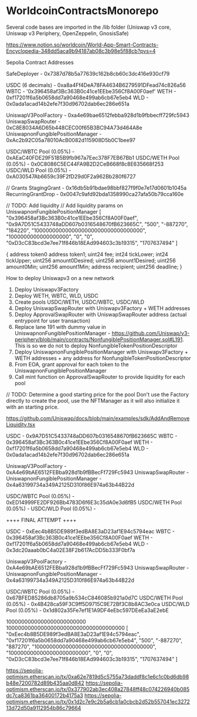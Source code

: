 # WorldcoinContractsMonorepo
Several code bases are imported in the /lib folder (Uniswap v3 core, Uniswap v3 Periphery, OpenZeppelin, GnosisSafe)

https://www.notion.so/worldcoin/World-App-Smart-Contracts-Encyclopedia-348dd5aca9b94187ab08c3b98e5f88cb?pvs=4

Sepolia Contract Addresses

SafeDeployer - 0x7387d78b5a77639c162b8cb60c3dc416e930cf79

USDC (6 decimals) - 0xa8a4Ff4DeA78FA4634B6279591DFead74c826a56
WBTC - '0x396458af3Bc363B0c41ce1EEbe356Cf8A00F0aef' 
WETH - 0xf17201f6a5b0658dd7a90468e499ab6cb67e5eb4
WLD  - 0x0ada1acad14b2efe7f30d96702dab6ec286e651a

UniswapV3PoolFactory - 0xa4e69bae6512febba928d1b9fbbecff729fc5943
UniswapSwapRouter - 0xC8E8034A6D65b448CEC00f65B3BC94A73d464A8e
UniswapnonFungiblePositionManager - 0xAc2b92C05a78010AcB0082d115908D5b0C1bee97

USDC/WBTC Pool (0.05%) - 0xAEaC40FDE29F51B5B9fb967a7Eec378F7EB67Bb1
USDC/WETH Pool (0.05%) - 0x0C8086C5EC44FA9B2D2CeB668f8c8E635668f253
USDC/WLD Pool  (0.05%) - 0xA030547Ab6659c39F2fD29d0F2a962Bb280f6727

// Grants
StagingGrant - 0x16db5b91bdae98bbf827f9f0e7e17d0601b1045a
RecurringGrantDrop - 0x0047c9afd92bda1358990ca27afa50b79cca160e

// TODO: Add liquidity
// Add liquidity params on UniswapnonFungiblePositionManager
[
"0x396458af3Bc363B0c41ce1EEbe356Cf8A00F0aef",
"0x9A7D51C5433748aDD607b0316548670fB623665C",
"500",
"-887270",
"184220",
"1000000000000000000000000000000000",
"1000000000000000000",
"0",
"0",
"0xD3cC83bcd3e7ee71f846b18EAd994603c3b19315",
"1707637494"
]

{
    address token0
    address token1;
    uint24 fee;
    int24 tickLower;
    int24 tickUpper;
    uint256 amount0Desired;
    uint256 amount1Desired;
    uint256 amount0Min;
    uint256 amount1Min;
    address recipient;
    uint256 deadline;
}



How to deploy Uniswapv3 on a new network
1. Deploy Uniswapv3Factory
2. Deploy WETH, WBTC, WLD, USDC
3. Create pools USDC/WETH, USDC/WBTC, USDC/WLD
4. Deploy UniswapSwapRouter with Uniswapv3Factory + WETH addresses
5. Deploy ApprovalSwapRouter with UniswapSwapRouter address (actual entrypoint for user transaction)
6. Replace lane 191 with dummy value in UniswapnonFungiblePositionManager - https://github.com/Uniswap/v3-periphery/blob/main/contracts/NonfungiblePositionManager.sol#L191. This is so we do not to deploy NonfungibleTokenPositionDescriptor
7. Deploy UniswapnonFungiblePositionManager with Uniswapv3Factory + WETH addresses + any address for NonfungibleTokenPositionDescriptor
8. From EOA, grant approval for each token to the UniswapnonFungiblePositionManager
9. Call mint function on ApprovalSwapRouter to provide liquidity for each pool


// TODO: Determine a good starting price for the pool
Don't use the Factory directly to create the pool, use the NFTManager as it will also initialize it with an starting price.

https://github.com/Uniswap/docs/blob/main/examples/sdk/AddAndRemoveLiquidity.tsx

USDC - 0x9A7D51C5433748aDD607b0316548670fB623665C
WBTC - 0x396458af3Bc363B0c41ce1EEbe356Cf8A00F0aef
WETH - 0xf17201f6a5b0658dd7a90468e499ab6cb67e5eb4
WLD  - 0x0ada1acad14b2efe7f30d96702dab6ec286e651a

UniswapV3PoolFactory - 0xA4e69bAE6512FEBba928d1b9fBBecFf729Fc5943
UniswapSwapRouter - 
UniswapnonFungiblePositionManager - 0x4a63199734a349A2125D310f86E974a63b44B22d

USDC/WBTC Pool (0.05%) - 0xED14999FE2DF926Bb4783D6f6E3c35dA0e3d6fB5
USDC/WETH Pool (0.05%) - 
USDC/WLD Pool  (0.05%) - 

++++ FINAL ATTEMPT ++++



USDC - 0xEec4b8B5DE989f3edBA8E3aD23af1E94c5794eac
WBTC - 0x396458af3Bc363B0c41ce1EEbe356Cf8A00F0aef
WETH - 0xf17201f6a5b0658dd7a90468e499ab6cb67e5eb4
WLD  - 0x3dc20aaab0bC4a02E38F2b617AcDD5b333F0bf7a

UniswapV3PoolFactory - 0xA4e69bAE6512FEBba928d1b9fBBecFf729Fc5943
UniswapSwapRouter -
UniswapnonFungiblePositionManager - 0x4a63199734a349A2125D310f86E974a63b44B22d

USDC/WBTC Pool (0.05%) - 0x67BFED85286db8705a9b534cC846085b921a0d7C
USDC/WETH Pool (0.05%) - 0x4B428ca59F3C9ff5D9715C9E72Bf3C8b8AC3e0ca
USDC/WLD Pool  (0.05%) - 0x1d802a35Fe7ef1E1A9DF4eEbc597DEeEa3aE2ebE

1000000000000000000000000
1000000000000000000000000000000000000
[ "0xEec4b8B5DE989f3edBA8E3aD23af1E94c5794eac", "0xf17201f6a5b0658dd7a90468e499ab6cb67e5eb4", "500", "-887270", "887270", "1000000000000000000000000000000000000", "1000000000000000000000000", "0", "0", "0xD3cC83bcd3e7ee71f846b18EAd994603c3b19315", "1707637494" ]

https://sepolia-optimism.etherscan.io/tx/0xa62e7819d5c5755a73daddf8c1e6c1c0bd6db98b48e7200782d89b435aa0d842
https://sepolia-optimism.etherscan.io/tx/0x377902ab3ec408a27848ff48c074226940b085dc7ca8361ba36400172b4175a3
https://sepolia-optimism.etherscan.io/tx/0x1d2c7e9c2b5a6cb1a0cbcb2d52b557041ec327213d72d50a9112954b86c79664